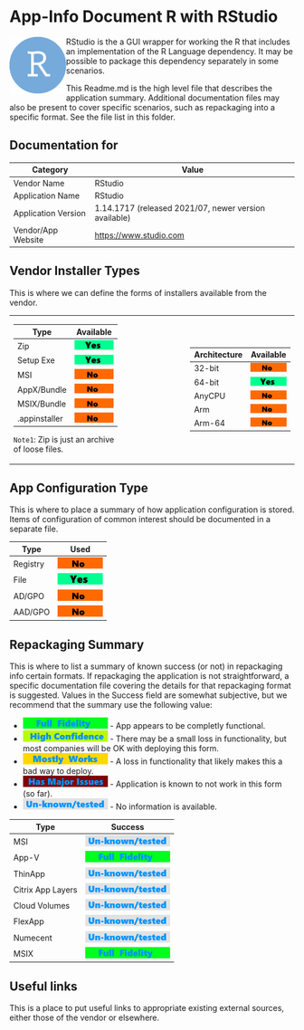 # App-Info Document R with RStudio
<div>

<img src="/media/AppIcons/RSTUDIO-256.png" align="left" height="100" alt="R Studio logo"  /> RStudio is the a GUI wrapper for working the R that includes an implementation of the R Language dependency.   It may be possible to package this dependency separately in some scenarios.

This Readme.md is the high level file that describes the application summary.  Additional documentation files may also be present to cover specific scenarios, such as repackaging into a specific format. See the file list in this folder.
 
</div>
<p> </p> 

## Documentation for

| Category | Value |
|-----|-------------------------------------------------------|
| Vendor Name | RStudio |
| Application Name| RStudio |
| Application Version | 1.14.1717 (released 2021/07, newer version available)|
| Vendor/App Website| https://www.studio.com |



## Vendor Installer Types

This is where we can define the forms of installers available from the vendor. 

<table >
<tr>
<td>

| Type | Available |
|----|----|
| Zip | [<img src="/media/Yes.png" alt="Yes" />](/media/Yes.png) |
| Setup Exe | [<img src="/media/Yes.png" alt="Yes" />](/media/Yes.png) |
| MSI | [<img src="/media/No.png" alt="No" />](/media/No.png) |
| AppX/Bundle | [<img src="/media/No.png" alt="No" />](/media/No.png) |
| MSIX/Bundle | [<img src="/media/No.png" alt="No" />](/media/No.png) |
| .appinstaller | [<img src="/media/No.png" alt="No" />](/media/No.png) |

`Note1`: Zip is just an archive of loose files.

</td>
<td width=100></td>
<td>

| Architecture | Available |
|----|----|
| 32-bit | [<img src="/media/No.png" alt="No" />](/media/No.png) |
| 64-bit | [<img src="/media/Yes.png" alt="Yes" />](/media/Yes.png) |
| AnyCPU | [<img src="/media/No.png" alt="No" />](/media/No.png) |
| Arm | [<img src="/media/No.png" alt="No" />](/media/No.png) |
| Arm-64 | [<img src="/media/No.png" alt="No" />](/media/No.png) |

</td>
</tr>
</table>


## App Configuration Type

This is where to place a summary of how application configuration is stored.  Items of configuration of common interest should be documented in a separate file.

| Type | Used |
|----|----|
| Registry | [<img src="/media/No.png" alt="No" />](/media/No.png) |
| File | [<img src="/media/Yes.png" alt="Yes" />](/media/Yes.png) |
| AD/GPO | [<img src="/media/No.png" alt="No" />](/media/No.png) |
| AAD/GPO | [<img src="/media/No.png" alt="No" />](/media/No.png) |


## Repackaging Summary

This is where to list a summary of known success (or not) in repackaging info certain formats.  If repackaging the application is not straightforward, a specific documentation file covering the details for that repackaging format is suggested. Values in the Success field are somewhat subjective, but we recommend that the summary use the following value:

* [<img src="/media/CatFullFidelity.png" alt="Full Fidelity" />](/media/CatFullFidelity.png) - App appears to be completly functional.
* [<img src="/media/CatHighConfidence.png" alt="High Confidence" />](/media/CatHighConfidence.png) - There may be a small loss in functionality, but most companies will be OK with deploying this form.
* [<img src="/media/CatMostlyWorks.png" alt="Mostly Works" />](/media/CatMostlyWorks.png) - A loss in functionality that likely makes this a bad way to deploy.
* [<img src="/media/CatIssues.png" alt="Has Issues" />](/media/CatIssues.png) - Application is known to not work in this form (so far).
* [<img src="/media/CatUnknown.png" alt="Unknown/Untested" />](/media/CatUnknown.png) - No information is available.

| Type | Success |
|----|----|
| MSI | [<img src="/media/CatUnknown.png" alt="Unknown/Untested" />](/media/CatUnknown.png) |
| App-V |  [<img src="/media/CatFullFidelity.png" alt="Full Fidelity" />](/media/CatFullFidelity.png) |
| ThinApp | [<img src="/media/CatUnknown.png" alt="Unknown/Untested" />](/media/CatUnknown.png) |
| Citrix App Layers | [<img src="/media/CatUnknown.png" alt="Unknown/Untested" />](/media/CatUnknown.png) |
| Cloud Volumes | [<img src="/media/CatUnknown.png" alt="Unknown/Untested" />](/media/CatUnknown.png) |
| FlexApp | [<img src="/media/CatUnknown.png" alt="Unknown/Untested" />](/media/CatUnknown.png) |
| Numecent | [<img src="/media/CatUnknown.png" alt="Unknown/Untested" />](/media/CatUnknown.png) |
| MSIX |   [<img src="/media/CatFullFidelity.png" alt="Full Fidelity" />](/media/CatFullFidelity.png) |

## Useful links
This is a place to put useful links to appropriate existing external sources, either those of the vendor or elsewhere.
